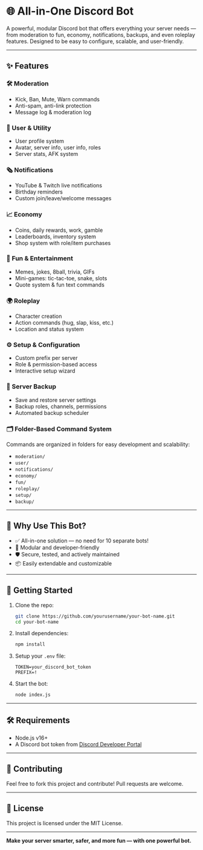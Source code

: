 # 🌐 All-in-One Discord Bot

A powerful, modular Discord bot that offers everything your server needs — from moderation to fun, economy, notifications, backups, and even roleplay features. Designed to be easy to configure, scalable, and user-friendly.

---

## ✨ Features

### 🛠️ Moderation
- Kick, Ban, Mute, Warn commands
- Anti-spam, anti-link protection
- Message log & moderation log

### 👤 User & Utility
- User profile system
- Avatar, server info, user info, roles
- Server stats, AFK system

### 🗞️ Notifications
- YouTube & Twitch live notifications
- Birthday reminders
- Custom join/leave/welcome messages

### 📈 Economy
- Coins, daily rewards, work, gamble
- Leaderboards, inventory system
- Shop system with role/item purchases

### 🎉 Fun & Entertainment
- Memes, jokes, 8ball, trivia, GIFs
- Mini-games: tic-tac-toe, snake, slots
- Quote system & fun text commands

### 🌍 Roleplay
- Character creation
- Action commands (hug, slap, kiss, etc.)
- Location and status system

### ⚙️ Setup & Configuration
- Custom prefix per server
- Role & permission-based access
- Interactive setup wizard

### 💾 Server Backup
- Save and restore server settings
- Backup roles, channels, permissions
- Automated backup scheduler

### 🗂️ Folder-Based Command System
Commands are organized in folders for easy development and scalability:
- `moderation/`
- `user/`
- `notifications/`
- `economy/`
- `fun/`
- `roleplay/`
- `setup/`
- `backup/`

---

## 🧠 Why Use This Bot?

- ✅ All-in-one solution — no need for 10 separate bots!
- 🧩 Modular and developer-friendly
- 🛡️ Secure, tested, and actively maintained
- 📦 Easily extendable and customizable

---

## 🚀 Getting Started

1. Clone the repo:
   ```bash
   git clone https://github.com/yourusername/your-bot-name.git
   cd your-bot-name
   ```

2. Install dependencies:
   ```bash
   npm install
   ```

3. Setup your `.env` file:
   ```env
   TOKEN=your_discord_bot_token
   PREFIX=!
   ```

4. Start the bot:
   ```bash
   node index.js
   ```

---

## 🛠 Requirements

- Node.js v16+  
- A Discord bot token from [Discord Developer Portal](https://discord.com/developers/applications)


---

## 🤝 Contributing

Feel free to fork this project and contribute! Pull requests are welcome.

---

## 📄 License

This project is licensed under the MIT License.

---

**Make your server smarter, safer, and more fun — with one powerful bot.**

